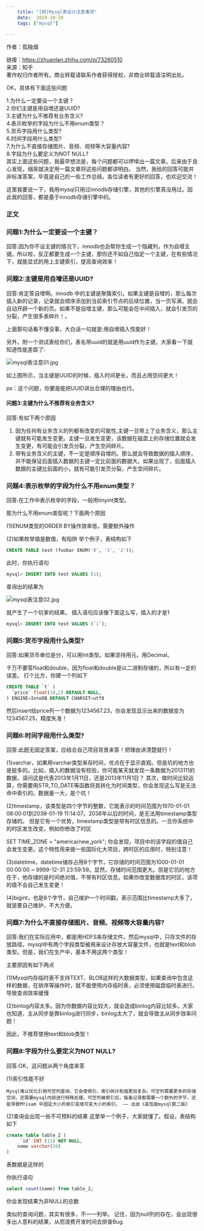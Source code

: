 ```yaml
---
    title: "[转]Mysql表设计注意事项"
    date:  2019-10-28 
    tags: ["mysql"]
    
---
```


作者：孤独烟

链接：https://zhuanlan.zhihu.com/p/73260510  
来源：知乎  
著作权归作者所有。商业转载请联系作者获得授权，非商业转载请注明出处。  
 

OK，具体有下面这些问题

1.为什么一定要设一个主键？  
2.你们主键是用自增还是UUID?  
3.主键为什么不推荐有业务含义?  
4.表示枚举的字段为什么不用enum类型？  
5.货币字段用什么类型?    
6.时间字段用什么类型?   
7.为什么不直接存储图片、音频、视频等大容量内容?   
8.字段为什么要定义为NOT NULL?   
其实上面这些问题，我最早想法是，每个问题都可以啰嗦出一篇文章。后来由于良心发现，烟哥就决定用一篇文章将这些问题都讲明白。 当然，我给的回答可能并非标准答案，毕竟是自己的一些工作总结。各位读者有更好的回答，也欢迎交流！

这里我要说一下，我用mysql只用过innodb存储引擎，其他的引擎真没用过。因此我的回答，都是基于innodb存储引擎中的。

### 正文

### 问题1:为什么一定要设一个主键？
    
回答:因为你不设主键的情况下，innodb也会帮你生成一个隐藏列，作为自增主键。所以啦，反正都要生成一个主键，那你还不如自己指定一个主键，在有些情况下，就能显式的用上主键索引，提高查询效率！

    

### 问题2:主键是用自增还是UUID?
    
回答:肯定答自增啊。innodb 中的主键是聚簇索引。如果主键是自增的，那么每次插入新的记录，记录就会顺序添加到当前索引节点的后续位置，当一页写满，就会自动开辟一个新的页。如果不是自增主键，那么可能会在中间插入，就会引发页的分裂，产生很多表碎片！。

上面那句话看不懂没事，大白话一句就是:用自增插入性能好！

另外，附一个测试表给你们，表名带uuid的就是用uuid作为主键。大家看一下就知道性能差距了:

![mysql表注意01.jpg](/ming-blog/mysql表注意01.jpg)

如上图所示，当主键是UUID的时候，插入时间更长，而且占用空间更大！  

ps：这个问题，你要是能把UUID讲出合理的理由也行。


#### 问题3:主键为什么不推荐有业务含义?

回答:有如下两个原因

1. 因为任何有业务含义的列都有改变的可能性,主键一旦带上了业务含义，那么主键就有可能发生变更。主键一旦发生变更，该数据在磁盘上的存储位置就会发生变更，有可能会引发页分裂，产生空间碎片。
2. 带有业务含义的主键，不一定是顺序自增的。那么就会导致数据的插入顺序，并不能保证后面插入数据的主键一定比前面的数据大。如果出现了，后面插入数据的主键比前面的小，就有可能引发页分裂，产生空间碎片。


### 问题4:表示枚举的字段为什么不用enum类型？

回答:在工作中表示枚举的字段，一般用tinyint类型。


那为什么不用enum类型呢？下面两个原因

(1)ENUM类型的ORDER BY操作效率低，需要额外操作

(2)如果枚举值是数值，有陷阱 举个例子，表结构如下

```sql
CREATE TABLE test (foobar ENUM('0', '1', '2'));
```
此时，你执行语句

```sql
mysql> INSERT INTO test VALUES (1);
```
查询出的结果为

![mysql表注意02.jpg](/ming-blog/mysql表注意02.jpg)

就产生了一个坑爹的结果。 插入语句应该像下面这么写，插入的才是1

```sql
mysql> INSERT INTO test VALUES (`1`);
```

### 问题5:货币字段用什么类型?

回答:如果货币单位是分，可以用Int类型。如果坚持用元，用Decimal。


千万不要答float和double，因为float和double是以二进制存储的，所以有一定的误差。 打个比方，你建一个列如下

```sql
CREATE TABLE `t` (
  `price` float(10,2) DEFAULT NULL,
) ENGINE=InnoDB DEFAULT CHARSET=utf8
```
然后insert给price列一个数据为1234567.23，你会发现显示出来的数据变为1234567.25，精度失准！

### 问题6:时间字段用什么类型?

回答:此题无固定答案，应结合自己项目背景来答！把理由讲清楚就行！


(1)varchar，如果用varchar类型来存时间，优点在于显示直观。但是坑的地方也是挺多的。比如，插入的数据没有校验，你可能某天就发现一条数据为2013111的数据，请问这是代表2013年1月11日，还是2013年11月1日？ 其次，做时间比较运算，你需要用STR_TO_DATE等函数将其转化为时间类型，你会发现这么写是无法命中索引的。数据量一大，是个坑！

(2)timestamp，该类型是四个字节的整数，它能表示的时间范围为1970-01-01 08:00:01到2038-01-19 11:14:07。2038年以后的时间，是无法用timestamp类型存储的。 但是它有一个优势，timestamp类型是带有时区信息的。一旦你系统中的时区发生改变，例如你修改了时区

SET TIME_ZONE = "america/new_york";
你会发现，项目中的该字段的值自己会发生变更。这个特性用来做一些国际化大项目，跨时区的应用时，特别注意！

(3)datetime，datetime储存占用8个字节，它存储的时间范围为1000-01-01 00:00:00 ~ 9999-12-31 23:59:59。显然，存储时间范围更大。但是它坑的地方在于，他存储的是时间绝对值，不带有时区信息。如果你改变数据库的时区，该项的值不会自己发生变更！

(4)bigint，也是8个字节，自己维护一个时间戳，表示范围比timestamp大多了，就是要自己维护，不大方便。


### 问题7:为什么不直接存储图片、音频、视频等大容量内容?

回答:我们在实际应用中，都是用HDFS来存储文件。然后mysql中，只存文件的存放路径。mysql中有两个字段类型被用来设计存放大容量文件，也就是text和blob类型。但是，我们在生产中，基本不用这两个类型！

主要原因有如下两点

(1)Mysql内存临时表不支持TEXT、BLOB这样的大数据类型，如果查询中包含这样的数据，在排序等操作时，就不能使用内存临时表，必须使用磁盘临时表进行。导致查询效率缓慢

(2)binlog内容太多。因为你数据内容比较大，就会造成binlog内容比较多。大家也知道，主从同步是靠binlog进行同步，binlog太大了，就会导致主从同步效率问题！

因此，不推荐使用text和blob类型！

### 问题8:字段为什么要定义为NOT NULL?

回答:OK，这问题从两个角度来答

(1)索引性能不好

    Mysql难以优化引用可空列查询，它会使索引、索引统计和值更加复杂。可空列需要更多的存储空间，还需要mysql内部进行特殊处理。可空列被索引后，每条记录都需要一个额外的字节，还能导致MYisam 中固定大小的索引变成可变大小的索引。 —— 出自《高性能mysql第二版》
      
(2)查询会出现一些不可预料的结果 这里举一个例子，大家就懂了。假设，表结构如下
```sql
create table table_2 (
     `id` INT (11) NOT NULL,
    name varchar(20)
)
```
表数据是这样的


你执行语句

```sql
select count(name) from table_2;
```
你会发现结果为非NULL的总数

类似的查询问题，其实有很多，不一一列举。 记住，因为null列的存在，会出现很多出人意料的结果，从而浪费开发时间去排查Bug.

